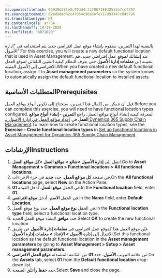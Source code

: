 ```yaml
---
ms.openlocfilehash: 96938d58fe2c79dd4cf3706718032555b7cc4297
ms.sourcegitcommit: 82ed9ded42c47064c90ab6fe717893447cd48796
ms.translationtype: HT
ms.contentlocale: ar-SA
ms.lasthandoff: 10/19/2020
ms.locfileid: "6071620"
---
```

<span data-ttu-id="92746-101">بالنسبة لهذا التمرين، ستقوم بإنشاء موقع عمل افتراضي جديد يتم استخدامه في "إدارة الأصول".</span><span class="sxs-lookup"><span data-stu-id="92746-101">For this exercise, you will create a new default functional location that is used in Asset Management.</span></span> <span data-ttu-id="92746-102">عند إنشائك لموقع عمل افتراضي جديد، قم بتعيينه إلى **معلمات إدارة الأصول** حتى يعرف النظام كيفية التعيين التلقائي لموقع العمل الافتراضي إلى الأصول المثبتة.</span><span class="sxs-lookup"><span data-stu-id="92746-102">When you have created a new default functional location, assign it to **Asset management parameters** so the system knows to automatically assign the default functional location to installed assets.</span></span> 

## <a name="prerequisites"></a><span data-ttu-id="92746-103">المتطلبات الأساسية</span><span class="sxs-lookup"><span data-stu-id="92746-103">Prerequisites</span></span>

<span data-ttu-id="92746-104">قبل أن تتمكن من إكمال هذا التمرين، ستحتاج إلى تكوين أنواع مواقع العمل.</span><span class="sxs-lookup"><span data-stu-id="92746-104">Before you can complete this exercise, you will need to have functional location types configured.</span></span> <span data-ttu-id="92746-105">لمعرفة كيفية إنشاء أنواع مواقع العمل، راجع **التمرين - إنشاء أنواع مواقع العمل** في [إعداد مواقع العمل في إدارة الأصول لـ Dynamics 365 Supply Chain Management](https://docs.microsoft.com/learn/modules/setup-functional-locations-asset-management//?azure-portal=true).</span><span class="sxs-lookup"><span data-stu-id="92746-105">To learn how to create functional location types, see the **Exercise – Create functional location types** in [Set up functional locations in Asset Management for Dynamics 365 Supply Chain Management](https://docs.microsoft.com/learn/modules/setup-functional-locations-asset-management//?azure-portal=true).</span></span> 


## <a name="instructions"></a><span data-ttu-id="92746-106">الإرشادات</span><span class="sxs-lookup"><span data-stu-id="92746-106">Instructions</span></span>

1.  <span data-ttu-id="92746-107">انتقل إلى **إدارة الأصول >شائع > مواقع العمل >كل مواقع العمل**.</span><span class="sxs-lookup"><span data-stu-id="92746-107">Go to **Asset Management > Common > Functional locations > All functional locations**.</span></span> 
2.  <span data-ttu-id="92746-108">في صفحة **كل مواقع العمل**، حدد **جديد** في جزء الإجراءات.</span><span class="sxs-lookup"><span data-stu-id="92746-108">On the **All functional locations** page, select **New** on the Action Pane.</span></span> 
3.  <span data-ttu-id="92746-109">في الحقل **موقع العمل**، أدخل القيمة **01**.</span><span class="sxs-lookup"><span data-stu-id="92746-109">In the **Functional location** field, enter **01**.</span></span>
4.  <span data-ttu-id="92746-110">في الحقل **الاسم**، أدخل **موقع افتراضي**.</span><span class="sxs-lookup"><span data-stu-id="92746-110">In the **Name** field, enter **Default Location**.</span></span> 
5.  <span data-ttu-id="92746-111">في الحقل **نوع موقع العمل**، حدد نوع موقع العمل.</span><span class="sxs-lookup"><span data-stu-id="92746-111">In the **Functional location type** field, select a functional location type.</span></span> 
6.  <span data-ttu-id="92746-112">حدد **موافق** لإنشاء موقع العمل الجديد.</span><span class="sxs-lookup"><span data-stu-id="92746-112">Select **OK** to create the new functional location.</span></span> 
7.  <span data-ttu-id="92746-113">عيّن موقع العمل هذا كموقع عمل افتراضي في **معلمات إدارة الأصول** عن طريق الانتقال إلى **إدارة الأصول > الإعداد > معلمات إدارة الأصول**.</span><span class="sxs-lookup"><span data-stu-id="92746-113">Set this functional location as the default functional location in the **Asset management parameters** by going to **Asset Management > Setup > Asset management parameters**.</span></span>
8.  <span data-ttu-id="92746-114">من علامة التبويب **الأصول**، حدد **01** من القائمة المنسدلة **موقع العمل الافتراضي**.</span><span class="sxs-lookup"><span data-stu-id="92746-114">On the **Assets** tab, select **01** from the **Default functional location** drop-down list.</span></span>
9.  <span data-ttu-id="92746-115">حدد **حفظ** وأغلق الصفحة.</span><span class="sxs-lookup"><span data-stu-id="92746-115">Select **Save** and close the page.</span></span> 
